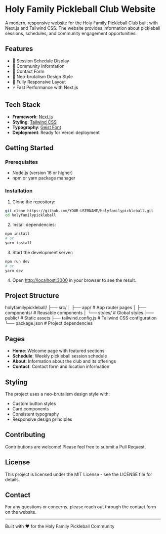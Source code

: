 # Holy Family Pickleball Club Website

A modern, responsive website for the Holy Family Pickleball Club built with Next.js and Tailwind CSS. The website provides information about pickleball sessions, schedules, and community engagement opportunities.

## Features

- 📅 Session Schedule Display
- 👥 Community Information
- 📝 Contact Form
- 🎨 Neo-brutalism Design Style
- 📱 Fully Responsive Layout
- ⚡ Fast Performance with Next.js

## Tech Stack

- **Framework**: [Next.js](https://nextjs.org/)
- **Styling**: [Tailwind CSS](https://tailwindcss.com/)
- **Typography**: [Geist Font](https://vercel.com/font)
- **Deployment**: Ready for Vercel deployment

## Getting Started

### Prerequisites

- Node.js (version 16 or higher)
- npm or yarn package manager

### Installation

1. Clone the repository:
```bash
git clone https://github.com/YOUR-USERNAME/holyfamilypickleball.git
cd holyfamilypickleball
```

2. Install dependencies:
```bash
npm install
# or
yarn install
```

3. Start the development server:
```bash
npm run dev
# or
yarn dev
```

4. Open [http://localhost:3000](http://localhost:3000) in your browser to see the result.

## Project Structure
holyfamilypickleball/
├── src/
│ ├── app/ # App router pages
│ ├── components/ # Reusable components
│ └── styles/ # Global styles
├── public/ # Static assets
├── tailwind.config.js # Tailwind CSS configuration
└── package.json # Project dependencies


## Pages

- **Home**: Welcome page with featured sections
- **Schedule**: Weekly pickleball session schedule
- **About**: Information about the club and its offerings
- **Contact**: Contact form and location information

## Styling

The project uses a neo-brutalism design style with:
- Custom button styles
- Card components
- Consistent typography
- Responsive design principles

## Contributing

Contributions are welcome! Please feel free to submit a Pull Request.

## License

This project is licensed under the MIT License - see the LICENSE file for details.

## Contact

For any questions or concerns, please reach out through the contact form on the website.

---
Built with ❤️ for the Holy Family Pickleball Community
